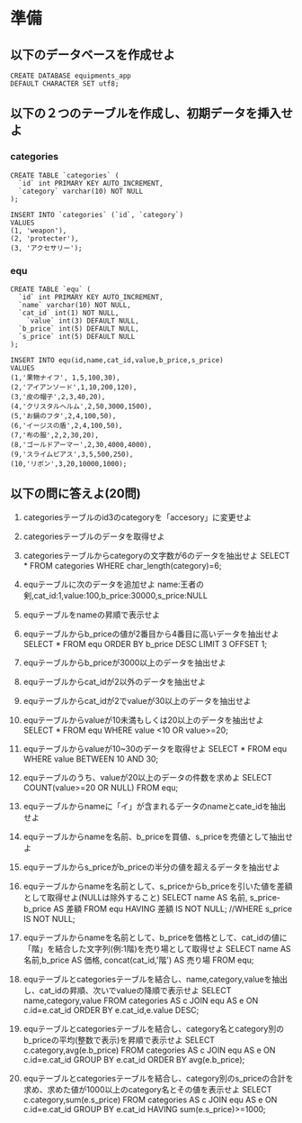# 準備

## 以下のデータベースを作成せよ

```
CREATE DATABASE equipments_app
DEFAULT CHARACTER SET utf8;
```

## 以下の２つのテーブルを作成し、初期データを挿入せよ

### categories

```
CREATE TABLE `categories` (
  `id` int PRIMARY KEY AUTO_INCREMENT,
  `category` varchar(10) NOT NULL
);

INSERT INTO `categories` (`id`, `category`)
VALUES
(1, 'weapon'),
(2, 'protecter'),
(3, 'アクセサリー');
```

### equ

```
CREATE TABLE `equ` (
  `id` int PRIMARY KEY AUTO_INCREMENT,
  `name` varchar(10) NOT NULL,
  `cat_id` int(1) NOT NULL,
	`value` int(3) DEFAULT NULL,
  `b_price` int(5) DEFAULT NULL,
  `s_price` int(5) DEFAULT NULL
);

INSERT INTO equ(id,name,cat_id,value,b_price,s_price)
VALUES
(1,'果物ナイフ', 1,5,100,30),
(2,'アイアンソード',1,10,200,120),
(3,'皮の帽子',2,3,40,20),
(4,'クリスタルヘルム',2,50,3000,1500),
(5,'お鍋のフタ',2,4,100,50),
(6,'イージスの盾',2,4,100,50),
(7,'布の服',2,2,30,20),
(8,'ゴールドアーマー',2,30,4000,4000),
(9,'スライムピアス',3,5,500,250),
(10,'リボン',3,20,10000,1000);
```

## 以下の問に答えよ(20問)

1. categoriesテーブルのid3のcategoryを「accesory」に変更せよ

1. categoriesテーブルのデータを取得せよ

1. categoriesテーブルからcategoryの文字数が6のデータを抽出せよ
SELECT * FROM categories WHERE char_length(category)=6;

1. equテーブルに次のデータを追加せよ name:王者の剣,cat_id:1,value:100,b_price:30000,s_price:NULL

1. equテーブルをnameの昇順で表示せよ

1. equテーブルからb_priceの値が2番目から4番目に高いデータを抽出せよ
SELECT * FROM equ
ORDER BY b_price DESC
LIMIT 3
OFFSET 1;

1. equテーブルからb_priceが3000以上のデータを抽出せよ

1. equテーブルからcat_idが2以外のデータを抽出せよ

1. equテーブルからcat_idが2でvalueが30以上のデータを抽出せよ

1. equテーブルからvalueが10未満もしくは20以上のデータを抽出せよ
SELECT * FROM equ
WHERE value <10 OR value>=20;

1. equテーブルからvalueが10~30のデータを取得せよ
SELECT * FROM equ
WHERE value BETWEEN 10 AND 30;

1. equテーブルのうち、valueが20以上のデータの件数を求めよ
SELECT COUNT(value>=20 OR NULL)
FROM equ;

1. equテーブルからnameに「イ」が含まれるデータのnameとcate_idを抽出せよ

1. equテーブルからnameを名前、b_priceを買値、s_priceを売値として抽出せよ

1. equテーブルからs_priceがb_priceの半分の値を超えるデータを抽出せよ

1. equテーブルからnameを名前として、s_priceからb_priceを引いた値を差額として取得せよ(NULLは除外すること)
SELECT name AS 名前,
s_price-b_price AS 差額 FROM equ
HAVING 差額 IS NOT NULL;
//WHERE s_price IS NOT NULL;

1. equテーブルからnameを名前として、b_priceを価格として、cat_idの値に「階」を結合した文字列(例:1階)を売り場として取得せよ
SELECT name AS 名前,b_price AS 価格,
concat(cat_id,'階') AS 売り場 FROM equ;

1. equテーブルとcategoriesテーブルを結合し、name,category,valueを抽出し、cat_idの昇順、次いでvalueの降順で表示せよ
SELECT name,category,value 
FROM categories AS c
JOIN equ AS e
ON c.id=e.cat_id
ORDER BY e.cat_id,e.value DESC;

1. equテーブルとcategoriesテーブルを結合し、category名とcategory別のb_priceの平均(整数で表示)を昇順で表示せよ
SELECT c.category,avg(e.b_price)
FROM categories AS c
JOIN equ AS e
ON c.id=e.cat_id
GROUP BY e.cat_id
ORDER BY avg(e.b_price);

1. equテーブルとcategoriesテーブルを結合し、category別のs_priceの合計を求め、求めた値が1000以上のcategory名とその値を表示せよ
SELECT c.category,sum(e.s_price)
FROM categories AS c
JOIN equ AS e
ON c.id=e.cat_id
GROUP BY e.cat_id
HAVING sum(e.s_price)>=1000;
